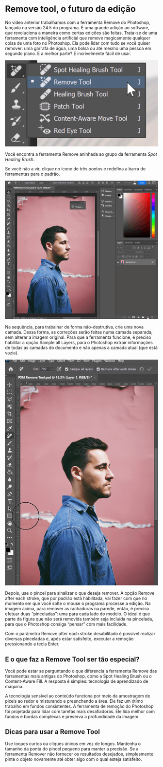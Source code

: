 # Remove tool, o futuro da edição

No vídeo anterior trabalhamos com a ferramenta Remove do Photoshop, lançada na versão 24.5 do programa. É uma grande adição ao software, que revoluciona a maneira como certas edições são feitas. Trata-se de uma ferramenta com inteligência artificial que remove magicamente qualquer coisa de uma foto no Photoshop. Ela pode lidar com tudo se você quiser remover: uma garrafa de água, uma bolsa ou até mesmo uma pessoa em segundo plano. E a melhor parte? É incrivelmente fácil de usar.

![Remove tool](image.png)

Você encontra a ferramenta Remove aninhada ao grupo da ferramenta *Spot Healing Brush*.

Se você não a vir, clique no ícone de três pontos e redefina a barra de ferramentas para o padrão.

![imagem](image-1.png)

Na sequência, para trabalhar de forma não-destrutiva, crie uma nova camada. Dessa forma, as correções serão feitas numa camada separada, sem alterar a imagem original. Para que a ferramenta funcione, é preciso habilitar a opção Sample all Layers, para o Photoshop extrair informações de todas as camadas do documento e não apenas a camada atual (que está vazia).

![remove tool](image-2.png)

Depois, use o pincel para sinalizar o que deseja remover. A opção Remove after each stroke, que por padrão está habilitada, vai fazer com que no momento em que você solte o mouse o programa processe a edição. Na imagem acima, para remover as rachaduras na parede, então, é preciso efetuar duas “pinceladas”: uma para cada lado do modelo. O ideal é que parte da figura que não será removida também seja incluída na pincelada, para que o Photoshop consiga “pensar” com mais facilidade.

Com o parâmetro Remove after each stroke desabilitado é possível realizar diversas pinceladas e, após estar satisfeito, executar a remoção pressionando a tecla Enter.

## E o que faz a Remove Tool ser tão especial?

Você pode estar se perguntando o que diferencia a ferramenta Remove das ferramentas mais antigas do Photoshop, como a Spot Healing Brush ou o Content-Aware Fill. A resposta é simples: tecnologia de aprendizado de máquina.

A tecnologia sensível ao conteúdo funciona por meio da amostragem de pixels ao redor e misturando e preenchendo a área. Ele faz um ótimo trabalho em fundos consistentes. A ferramenta de remoção do Photoshop foi projetada para lidar com tarefas mais desafiadoras. Ele lida melhor com fundos e bordas complexas e preserva a profundidade da imagem.

## Dicas para usar a Remove Tool

Use toques curtos ou cliques únicos em vez de longos.
Mantenha o tamanho da ponta do pincel pequeno para manter a precisão.
Se a ferramenta Remover não fornecer os resultados desejados, simplesmente pinte o objeto novamente até obter algo com o qual esteja satisfeito.
